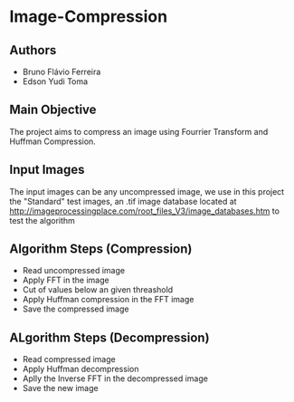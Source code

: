 # Image-Compression
## Authors
- Bruno Flávio Ferreira
- Edson Yudi Toma

## Main Objective 
The project aims to compress an image using Fourrier Transform and Huffman Compression.

## Input Images
The input images can be any uncompressed image, we use in this project the "Standard" test images, an .tif image database located at http://imageprocessingplace.com/root_files_V3/image_databases.htm to test the algorithm

## Algorithm Steps (Compression)
* Read uncompressed image
* Apply FFT in the image
* Cut of values below an given threashold
* Apply Huffman compression in the FFT image
* Save the compressed image

## ALgorithm Steps (Decompression)
* Read compressed image
* Apply Huffman decompression
* Aplly the Inverse FFT in the decompressed image
* Save the new image
